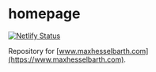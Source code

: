 
# homepage

<!-- badges: start -->
[![Netlify Status](https://api.netlify.com/api/v1/badges/c2e8f93a-6d3b-4c6e-a82d-4ffb4253f925/deploy-status)](https://app.netlify.com/sites/maxhesselbarth/deploys)
<!-- badges: end -->

Repository for [www.maxhesselbarth.com](https://www.maxhesselbarth.com).
